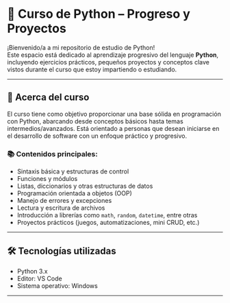 # 🐍 Curso de Python – Progreso y Proyectos

¡Bienvenido/a a mi repositorio de estudio de Python!  
Este espacio está dedicado al aprendizaje progresivo del lenguaje **Python**, incluyendo ejercicios prácticos, pequeños proyectos y conceptos clave vistos durante el curso que estoy impartiendo o estudiando.

---

## 📘 Acerca del curso

El curso tiene como objetivo proporcionar una base sólida en programación con Python, abarcando desde conceptos básicos hasta temas intermedios/avanzados. Está orientado a personas que desean iniciarse en el desarrollo de software con un enfoque práctico y progresivo.

### 📚 Contenidos principales:
- Sintaxis básica y estructuras de control
- Funciones y módulos
- Listas, diccionarios y otras estructuras de datos
- Programación orientada a objetos (OOP)
- Manejo de errores y excepciones
- Lectura y escritura de archivos
- Introducción a librerías como `math`, `random`, `datetime`, entre otras
- Proyectos prácticos (juegos, automatizaciones, mini CRUD, etc.)

---
## 🛠️ Tecnologías utilizadas

- Python 3.x
- Editor: VS Code 
- Sistema operativo: Windows

---
